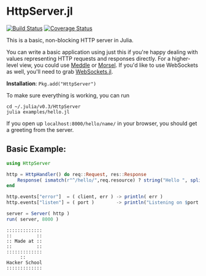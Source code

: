 # HttpServer.jl

[![Build Status](https://travis-ci.org/JuliaLang/HttpServer.jl.svg?branch=master)](https://travis-ci.org/JuliaLang/HttpServer.jl)
[![Coverage Status](https://img.shields.io/coveralls/JuliaLang/HttpServer.jl.svg)](https://coveralls.io/r/JuliaLang/HttpServer.jl)

This is a basic, non-blocking HTTP server in Julia.

You can write a basic application using just this
if you're happy dealing with values representing HTTP requests and responses directly.
For a higher-level view, you could use [Meddle](https://github.com/hackerschool/Meddle.jl) or [Morsel](https://github.com/hackerschool/Morsel.jl).
If you'd like to use WebSockets as well, you'll need to grab [WebSockets.jl](https://github.com/hackerschool/WebSockets.jl).

**Installation**: `Pkg.add("HttpServer")`

To make sure everything is working, you can run 
```
cd ~/.julia/v0.3/HttpServer
julia examples/hello.jl
```
If you open up `localhost:8000/hello/name/` in your browser, you should get a greeting from the server.


## Basic Example:

```julia
using HttpServer

http = HttpHandler() do req::Request, res::Response
    Response( ismatch(r"^/hello/",req.resource) ? string("Hello ", split(req.resource,'/')[3], "!") : 404 )
end

http.events["error"]  = ( client, err ) -> println( err )
http.events["listen"] = ( port )        -> println("Listening on $port...")

server = Server( http )
run( server, 8000 )
```

```
:::::::::::::
::         ::
:: Made at ::
::         ::
:::::::::::::
     ::
Hacker School
:::::::::::::
```